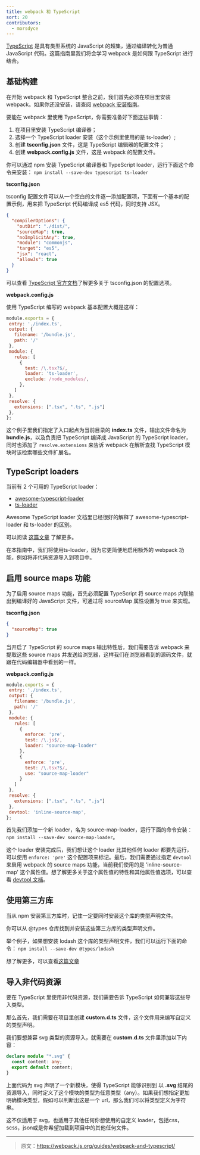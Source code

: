 ```yaml
---
title: webpack 和 TypeScript
sort: 20
contributors:
  - morsdyce
---
```


[TypeScript](https://www.typescriptlang.org) 是具有类型系统的 JavaScript 的超集，通过编译转化为普通 JavaScript 代码。这篇指南里我们将会学习 webpack 是如何跟 TypeScript 进行结合。

## 基础构建

在开始 webpack 和 TypeScript 整合之前，我们首先必须在项目里安装 webpack。如果你还没安装，请查阅 [webpack 安装指南](https://webpack.js.org/guides/installation/)。

要能在 webpack 里使用 TypeScript，你需要准备好下面这些事情：
1. 在项目里安装 TypeScript 编译器；
2. 选择一个 TypeScript loader 安装（这个示例里使用的是 ts-loader）;
3. 创建 __tsconfig.json__ 文件，这是 TypeScript 编辑器的配置文件；
4. 创建 __webpack.config.js__ 文件，这是 webpack 的配置文件。

你可以通过 npm 安装 TypeScript 编译器和 TypeScript loader，运行下面这个命令来安装：
 `npm install --save-dev typescript ts-loader`
 
__tsconfig.json__ 

tsconfig 配置文件可以从一个空白的文件逐一添加配置项，下面有一个基本的配置示例，用来把 TypeScript 代码编译成 es5 代码，同时支持 JSX。

```json
{
  "compilerOptions": {
    "outDir": "./dist/",
    "sourceMap": true,
    "noImplicitAny": true,
    "module": "commonjs",
    "target": "es5",
    "jsx": "react",
    "allowJs": true
  }
}
```

可以查看 [TypeScript 官方文档](https://www.typescriptlang.org/docs/handbook/tsconfig-json.html)了解更多关于 tsconfig.json 的配置选项。

__webpack.config.js__

使用 TypeScript 编写的 webpack 基本配置大概是这样：

```js
module.exports = {
 entry: './index.ts',
 output: {
   filename: '/bundle.js',
   path: '/'
 },
 module: {
   rules: [
     {
       test: /\.tsx?$/,
       loader: 'ts-loader',
       exclude: /node_modules/,
     },
   ]
 },
 resolve: {
   extensions: [".tsx", ".ts", ".js"]
 },
};
```

这个例子里我们指定了入口起点为当前目录的 __index.ts__ 文件，输出文件命名为 __bundle.js__，以及负责把 TypeScript 编译成 JavaScript 的 TypeScript loader，同时也添加了 `resolve.extensions` 来告诉 webpack 在解析查找 TypeScript 模块时该检索哪些文件扩展名。

## TypeScript loaders

当前有 2 个可用的 TypeScript loader：
* [awesome-typescript-loader](https://github.com/s-panferov/awesome-typescript-loader)
* [ts-loader](https://github.com/TypeStrong/ts-loader)

Awesome TypeScript loader 文档里已经很好的解释了 awesome-typescript-loader 和 ts-loader 的区别。

可以阅读 [这篇文章](https://github.com/s-panferov/awesome-typescript-loader#differences-between-ts-loader) 了解更多。

在本指南中，我们将使用ts-loader，因为它更简便地启用额外的 webpack 功能，例如将非代码资源导入到项目中。

## 启用 source maps 功能

为了启用 source maps 功能，首先必须配置 TypeScript 将 source maps 内联输出到编译好的 JavaScript 文件，可通过将 sourceMap 属性设置为 true 来实现。
 
__tsconfig.json__
```json
{
  "sourceMap": true
}
```

当开启了 TypeScript 的 source maps 输出特性后，我们需要告诉 webpack 来提取这些 source maps 并发送给浏览器，这样我们在浏览器看到的源码文件，就跟在代码编辑器中看到的一样。

__webpack.config.js__
```js
module.exports = {
 entry: './index.ts',
 output: {
   filename: '/bundle.js',
   path: '/'
 },
 module: {
   rules: [
     {
       enforce: 'pre',
       test: /\.js$/,
       loader: "source-map-loader"
     },
     {
       enforce: 'pre',
       test: /\.tsx?$/,
       use: "source-map-loader"
     }
   ]
 },
 resolve: {
   extensions: [".tsx", ".ts", ".js"]
 },
 devtool: 'inline-source-map',
};
```

首先我们添加一个新 loader，名为 source-map-loader，运行下面的命令安装：
`npm install --save-dev source-map-loader`。

这个 loader 安装完成后，我们想让这个 loader 比其他任何 loader 都要先运行，可以使用 `enforce: 'pre'` 这个配置项来标记。最后，我们需要通过指定 `devtool` 来启用 webpack 的 source maps 功能，当前我们使用的是 'inline-source-map' 这个属性值。想了解更多关于这个属性值的特性和其他属性值选项，可以查看 [devtool 文档](https://webpack.js.org/configuration/devtool/)。


## 使用第三方库

当从 npm 安装第三方库时，记住一定要同时安装这个库的类型声明文件。

你可以从 @types 仓库找到并安装这些第三方库的类型声明文件。

举个例子，如果想安装 lodash 这个库的类型声明文件，我们可以运行下面的命令：
`npm install --save-dev @types/lodash`

想了解更多，可以查看[这篇文章](https://blogs.msdn.microsoft.com/typescript/2016/06/15/the-future-of-declaration-files/)

## 导入非代码资源

要在 TypeScript 里使用非代码资源，我们需要告诉 TypeScript 如何兼容这些导入类型。

那么首先，我们需要在项目里创建 __custom.d.ts__ 文件，这个文件用来编写自定义的类型声明。

我们要想兼容 svg 类型的资源导入，就需要在 __custom.d.ts__ 文件里添加以下内容：

```typescript
declare module "*.svg" {
  const content: any;
  export default content;
}
```

上面代码为 svg 声明了一个新模块，使得 TypeScript 能够识别到 以 __.svg__ 结尾的资源导入，同时定义了这个模块的类型为任意类型（any）。如果我们想指定更加明确模块类型，假如可以判断出这是一个 url，那么我们可以将类型定义为字符串。

这不仅适用于 svg，也适用于其他任何你想使用的自定义 loader，包括css，scss，json或是你希望加载到项目中的其他任何文件。

***

> 原文：https://webpack.js.org/guides/webpack-and-typescript/